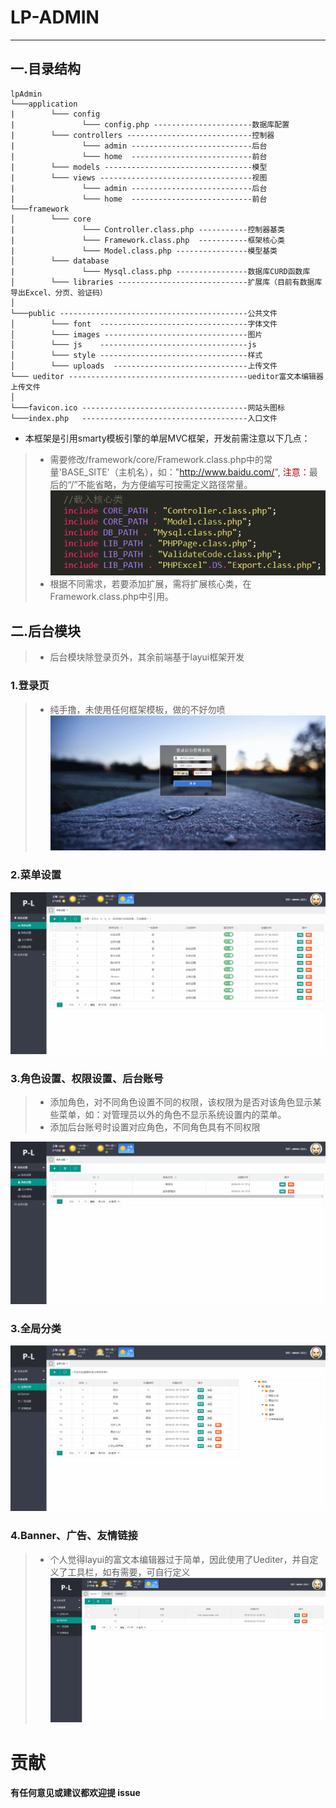 ﻿# LP-ADMIN
------
## 一.目录结构
```
lpAdmin
└───application
|        └─── config
|               └─── config.php ----------------------数据库配置
|        └─── controllers ----------------------------控制器 
|               └─── admin ---------------------------后台 
|               └─── home  ---------------------------前台 
|        └─── models ---------------------------------模型  
|        └─── views ----------------------------------视图 
|               └─── admin ---------------------------后台 
|               └─── home  ---------------------------前台 
└───framework
│        └─── core
|               └─── Controller.class.php -----------控制器基类
|               └─── Framework.class.php  -----------框架核心类 
|               └─── Model.class.php ----------------模型基类 
│        └─── database 
|               └─── Mysql.class.php ----------------数据库CURD函数库
│        └─── libraries -----------------------------扩展库（目前有数据库导出Excel、分页、验证码） 
│   
└───public ------------------------------------------公共文件  
│        └─── font  ---------------------------------字体文件  
│        └─── images --------------------------------图片  
│        └─── js    ---------------------------------js
│        └─── style ---------------------------------样式
│        └─── uploads  ------------------------------上传文件
└─── ueditor ----------------------------------------ueditor富文本编辑器上传文件  
│   
└───favicon.ico -------------------------------------网站头图标
└───index.php   -------------------------------------入口文件
```
* 本框架是引用smarty模板引擎的单层MVC框架，开发前需注意以下几点：
> * 需要修改/framework/core/Framework.class.php中的常量'BASE_SITE'（主机名），如："http://www.baidu.com/", <font color=#B00000 >注意：</font>最后的“/”不能省略，为方便编写可按需定义路径常量。![img](./screenshorts/1.png)
> * 根据不同需求，若要添加扩展，需将扩展核心类，在Framework.class.php中引用。

## 二.后台模块
> * 后台模块除登录页外，其余前端基于layui框架开发
### 1.登录页 
> * 纯手撸，未使用任何框架模板，做的不好勿喷
![login](./screenshorts/login.gif)
### 2.菜单设置
![menu](./screenshorts/menu2.gif)
### 3.角色设置、权限设置、后台账号
> * 添加角色，对不同角色设置不同的权限，该权限为是否对该角色显示某些菜单，如：对管理员以外的角色不显示系统设置内的菜单。
> * 添加后台账号时设置对应角色，不同角色具有不同权限

![role](./screenshorts/role.gif)
### 3.全局分类
![type](./screenshorts/type.gif)
### 4.Banner、广告、友情链接
> * 个人觉得layui的富文本编辑器过于简单，因此使用了Uediter，并自定义了工具栏，如有需要，可自行定义
![type](./screenshorts/banner.gif)

# 贡献
#### 有任何意见或建议都欢迎提 issue
